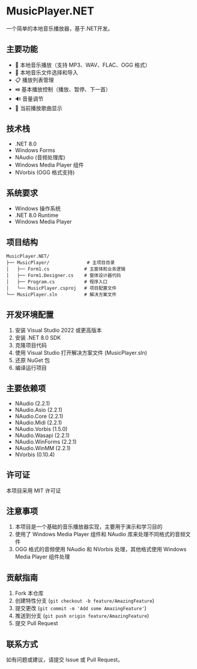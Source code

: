 # MusicPlayer.NET

一个简单的本地音乐播放器，基于.NET开发。

## 主要功能

- 🎵 本地音乐播放（支持 MP3、WAV、FLAC、OGG 格式）
- 📁 本地音乐文件选择和导入
- 📋 播放列表管理
- ⏯️ 基本播放控制（播放、暂停、下一首）
- 🔊 音量调节
- 📝 当前播放歌曲显示

## 技术栈

- .NET 8.0
- Windows Forms
- NAudio (音频处理库)
- Windows Media Player 组件
- NVorbis (OGG 格式支持)

## 系统要求

- Windows 操作系统
- .NET 8.0 Runtime
- Windows Media Player

## 项目结构

```
MusicPlayer.NET/
├── MusicPlayer/              # 主项目目录
│   ├── Form1.cs             # 主窗体和业务逻辑
│   ├── Form1.Designer.cs    # 窗体设计器代码
│   ├── Program.cs           # 程序入口
│   └── MusicPlayer.csproj   # 项目配置文件
└── MusicPlayer.sln          # 解决方案文件
```

## 开发环境配置

1. 安装 Visual Studio 2022 或更高版本
2. 安装 .NET 8.0 SDK
3. 克隆项目代码
4. 使用 Visual Studio 打开解决方案文件 (MusicPlayer.sln)
5. 还原 NuGet 包
6. 编译运行项目

## 主要依赖项

- NAudio (2.2.1)
- NAudio.Asio (2.2.1)
- NAudio.Core (2.2.1)
- NAudio.Midi (2.2.1)
- NAudio.Vorbis (1.5.0)
- NAudio.Wasapi (2.2.1)
- NAudio.WinForms (2.2.1)
- NAudio.WinMM (2.2.1)
- NVorbis (0.10.4)

## 许可证

本项目采用 MIT 许可证

## 注意事项

1. 本项目是一个基础的音乐播放器实现，主要用于演示和学习目的
2. 使用了 Windows Media Player 组件和 NAudio 库来处理不同格式的音频文件
3. OGG 格式的音频使用 NAudio 和 NVorbis 处理，其他格式使用 Windows Media Player 组件处理

## 贡献指南

1. Fork 本仓库
2. 创建特性分支 (`git checkout -b feature/AmazingFeature`)
3. 提交更改 (`git commit -m 'Add some AmazingFeature'`)
4. 推送到分支 (`git push origin feature/AmazingFeature`)
5. 提交 Pull Request

## 联系方式

如有问题或建议，请提交 Issue 或 Pull Request。 
